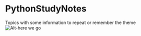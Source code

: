 # PythonStudyNotes
Topics with some information to repeat or remember the theme
![Alt-here we go](https://sun9-43.userapi.com/impg/Kkid3cyq0tprQGUgUxSwhbtgzij9-S-21sR2RA/j1MjgKvCIRg.jpg?size=813x519&quality=96&sign=aaf1e4dc04c11c2a5155fbd8583d4c9b&type=album)
